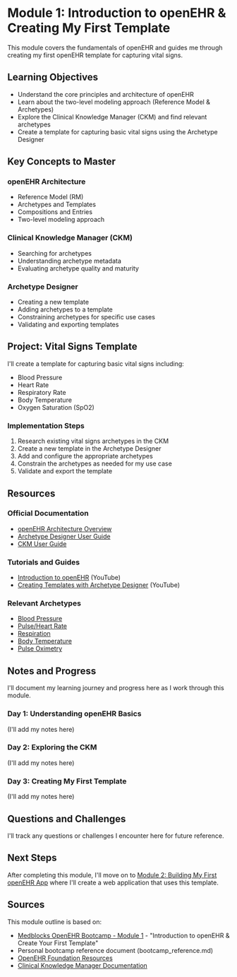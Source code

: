 # Module 1: Introduction to openEHR & Creating My First Template

This module covers the fundamentals of openEHR and guides me through creating my first openEHR template for capturing vital signs.

## Learning Objectives

- Understand the core principles and architecture of openEHR
- Learn about the two-level modeling approach (Reference Model & Archetypes)
- Explore the Clinical Knowledge Manager (CKM) and find relevant archetypes
- Create a template for capturing basic vital signs using the Archetype Designer

## Key Concepts to Master

### openEHR Architecture

- Reference Model (RM)
- Archetypes and Templates
- Compositions and Entries
- Two-level modeling approach

### Clinical Knowledge Manager (CKM)

- Searching for archetypes
- Understanding archetype metadata
- Evaluating archetype quality and maturity

### Archetype Designer

- Creating a new template
- Adding archetypes to a template
- Constraining archetypes for specific use cases
- Validating and exporting templates

## Project: Vital Signs Template

I'll create a template for capturing basic vital signs including:

- Blood Pressure
- Heart Rate
- Respiratory Rate
- Body Temperature
- Oxygen Saturation (SpO2)

### Implementation Steps

1. Research existing vital signs archetypes in the CKM
2. Create a new template in the Archetype Designer
3. Add and configure the appropriate archetypes
4. Constrain the archetypes as needed for my use case
5. Validate and export the template

## Resources

### Official Documentation

- [openEHR Architecture Overview](https://specifications.openehr.org/releases/BASE/latest/architecture_overview.html)
- [Archetype Designer User Guide](https://ehrscape.marand.si/designerhelp/index.html)
- [CKM User Guide](https://ckm.openehr.org/ckm/help)

### Tutorials and Guides

- [Introduction to openEHR](https://www.youtube.com/watch?v=kOU2HGqK23o) (YouTube)
- [Creating Templates with Archetype Designer](https://www.youtube.com/watch?v=DRbBjqWzcz0) (YouTube)

### Relevant Archetypes

- [Blood Pressure](https://ckm.openehr.org/ckm/archetypes/1013.1.3574)
- [Pulse/Heart Rate](https://ckm.openehr.org/ckm/archetypes/1013.1.3621)
- [Respiration](https://ckm.openehr.org/ckm/archetypes/1013.1.3640)
- [Body Temperature](https://ckm.openehr.org/ckm/archetypes/1013.1.3668)
- [Pulse Oximetry](https://ckm.openehr.org/ckm/archetypes/1013.1.3620)

## Notes and Progress

I'll document my learning journey and progress here as I work through this module.

### Day 1: Understanding openEHR Basics

(I'll add my notes here)

### Day 2: Exploring the CKM

(I'll add my notes here)

### Day 3: Creating My First Template

(I'll add my notes here)

## Questions and Challenges

I'll track any questions or challenges I encounter here for future reference.

## Next Steps

After completing this module, I'll move on to [Module 2: Building My First openEHR App](../module-2-first-app/README.md) where I'll create a web application that uses this template.

## Sources

This module outline is based on:

- [Medblocks OpenEHR Bootcamp - Module 1](https://medblocks.com/openehr-bootcamp) - "Introduction to openEHR & Create Your First Template"
- Personal bootcamp reference document (bootcamp_reference.md)
- [OpenEHR Foundation Resources](https://openehr.org/)
- [Clinical Knowledge Manager Documentation](https://ckm.openehr.org/ckm/)
